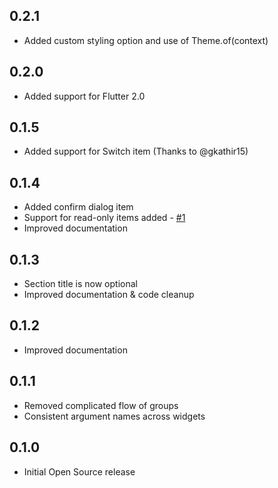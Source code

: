 ## 0.2.1

* Added custom styling option and use of Theme.of(context)

## 0.2.0

* Added support for Flutter 2.0

## 0.1.5

* Added support for Switch item (Thanks to @gkathir15)

## 0.1.4

* Added confirm dialog item
* Support for read-only items added - [#1](https://github.com/grouped/clean_settings/issues/1)
* Improved documentation

## 0.1.3

* Section title is now optional
* Improved documentation & code cleanup

## 0.1.2

* Improved documentation

## 0.1.1

* Removed complicated flow of groups
* Consistent argument names across widgets

## 0.1.0

* Initial Open Source release
